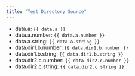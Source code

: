 ```yaml
---
title: "Test Directory Source"
---
```


- data.a: `{{ data.a }}`
- data.a.number: `{{ data.a.number }}`
- data.a.string: `{{ data.a.string }}`
- data.dir1.b.number: `{{ data.dir1.b.number }}`
- data.dir1.b.string: `{{ data.dir1.b.string }}`
- data.dir2.c.number: `{{ data.dir2.c.number }}`
- data.dir2.c.string: `{{ data.dir2.c.string }}`
